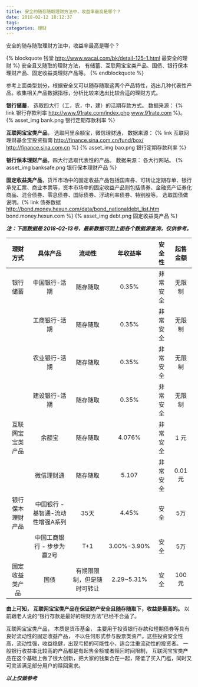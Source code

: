 ```yaml
---
title: 安全的随存随取理财方法中，收益率最高是哪个？
date: 2018-02-12 18:12:37
tags:
categories: 理财
---
```

安全的随存随取理财方法中，收益率最高是哪个？

{% blockquote 钱堂  http://www.wacai.com/bk/detail-125-1.html
  最安全的理财 %}
安全且又随取的理财方法， 有储蓄、互联网宝宝类产品、国债、银行保本理财产品、固定收益类理财产品等。
{% endblockquote %}

参考上面类型划分，根据安全又可以随存随取这两个产品特性，选出几种代表性产品。收集相关产品数据指标，分析比较来选出比较合适的理财方式。
<!-- more -->

**银行储蓄**， 选取四大行（工，农，中，建）的活期存款方式。 数据来源： {% link 银行存款利率 http://www.91rate.com/index.php www.91rate.com %}。
{% asset_img bank.png 银行定期存款利率 %}

**互联网宝宝类产品**， 选取阿里余额宝，微信理财通， 数据来源： {% link 互联网理财基金宝投资指南
 http://finance.sina.com.cn/fund/box/ http://finance.sina.com.cn %}
 {% asset_img bao.png 银行定期存款利率 %}

**银行保本理财产品**，四大行选取代表性的产品。 数据来源： 各大行网站。
{% asset_img banksafe.png 银行保本理财产品 %}

**固定收益类产品**，货币市场中的固定收益产品包括国库券、可转让定期存单、银行承兑汇票、商业本票等，资本市场中的固定收益产品则包括债券、金融资产证券化商品、混合债券、零息债券、国际债券、浮动利率债券、特别股等。 选取国债做说明。{% link 债券数据  http://bond.money.hexun.com/data/bond_nationaldebt_list.htm bond.money.hexun.com %}
 {% asset_img debt.png 固定收益类产品 %}

***注：下面数据是 2018-02-13号，最新数据可到上面各个数据源查询，仅供参考。***

|理财方式       |  具体产品    |流动性       | 年收益率      | 安全性   | 起售金额|
|:------:      |:------:     |:------:     |:------:     |:------:  |:------:  |
|银行储蓄       | 中国银行-活期| 随存随取     | 0.35%       |非常安全 | 无限制 |
|              | 工商银行-活期| 随存随取     | 0.35%       |非常安全 | 无限制 |
|              | 农业银行-活期| 随存随取     | 0.35%       |非常安全 | 无限制 |
|              | 建设银行-活期| 随存随取     | 0.35%       |非常安全 | 无限制 |
|互联网宝宝类产品| 余额宝      | 随存随取     | 4.076%      |非常安全 | 1 元   |
|              | 微信理财通   | 随存随取     | 5.107      |非常安全 | 0.01 元 |
|银行保本理财产品| 中国银行 -基智通-流动性增强A系列	| 35天 | 4.45%	 | 安全  | 5万 |
|               | 中国工商银行 - 步步为赢2号 | T+1 | 3.00%-3.90%	 | 安全  | 5万 |
|固定收益类产品 |  国债  | 有期限限制，但是随时可转让  | 2.29~5.31% | 安全 |  100元 |

**由上可知， 互联网宝宝类产品在保证财产安全且随存随取下，收益是最高的。** 以前跟老人说的“银行存款是最好的理财方法”已经不合适了。

互联网宝宝类产品， 本质是货币基金， 主要用于投资银行存款和短期债券等具有良好流动性的固定收益产品， 不以任何形式参与股票类资产。这些投资安全性高，流动性强，收益稳健，出现亏损的可能性小，适合注重流动性的投资者。
 一般银行收益率比较高的产品都是有起售金额或者赎回时间限制， 互联网宝宝类产品在这个基础上做了很大创新，把大家的钱集合在一起，降低了买入门槛，同时又可灵活满足部分用户的赎回需求。

 ***以上仅做参考***

